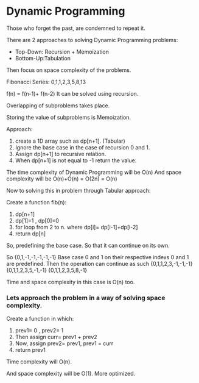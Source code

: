 # Dynamic Programming

Those who forget the past, are condemned to repeat it.

There are 2 approaches to solving Dynamic Programming problems:

- Top-Down: Recursion + Memoization
- Bottom-Up:Tabulation

Then focus on space complexity of the problems.

Fibonacci Series: 0,1,1,2,3,5,8,13

f(n) = f(n-1)+ f(n-2)
It can be solved using recursion.

Overlapping of subproblems takes place.

Storing the value of subproblems is Memoization.

Approach:

1. create a 1D array such as dp[n+1]. (Tabular)
2. Ignore the base case in the case of recursion 0 and 1.
3. Assign dp[n+1] to recursive relation.
4. When dp[n+1] is not equal to -1 return the value.

The time complexity of Dynamic Programming will be O(n)
And space complexity will be O(n)+O(n) = O(2n) = O(n)

Now to solving this in problem through Tabular approach:

Create a function fib(n):

1. dp[n+1]
2. dp[1]=1 , dp[0]=0
3. for loop from 2 to n. where dp[i]= dp[i-1]+dp[i-2]
4. return dp[n]

So, predefining the base case. So that it can continue on its own.

So {0,1,-1,-1,-1,-1,-1} Base case 0 and 1 on their respective indexs 0 and 1 are predefined.
Then the operation can continue as such
{0,1,1,2,3,-1,-1,-1}
{0,1,1,2,3,5,-1,-1}
{0,1,1,2,3,5,8,-1}

Time and space complexity in this case is O(n) too.

### Lets approach the problem in a way of solving space complexity.

Create a function in which:

1.  prev1= 0 , prev2= 1
2.  Then assign curr= prev1 + prev2
3.  Now, assign prev2= prev1, prev1 = curr
4.  return prev1

Time complexity will O(n).

And space complexity will be O(1). More optimized.
